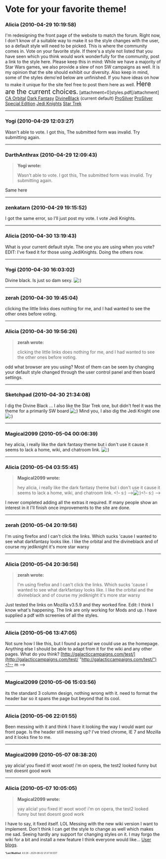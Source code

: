 # Vote for your favorite theme!

### **Alicia** (2010-04-29 10:19:58)

I'm redesigning the front page of the website to match the forum. Right now, I don't know of a suitable way to make it so the style changes with the user, so a default style will need to be picked.
This is where the community comes in. Vote on your favorite style. If there's a style not listed that you have seen which you think would work wonderfully for the community, post a link to the style here.
Please keep this in mind:
While we have a majority of Star Wars games, we also provide a slew of non SW campaigns as well. It is my opinion that the site should exhibit our diversity. Also keep in mind, some of the styles demo'ed below are unfinished. If you have ideas on how to make it unique for the site feel free to post them here as well.
<span style="font-size: 1.50em;">Here are the current choices.</span> [attachment=0]<!-- ia0 -->styles.pdf<!-- ia0 -->[/attachment]
[CA Orbital](http://galacticcampaigns.com/forum/viewtopic.php?style=7&f=1&t=24633 "http://galacticcampaigns.com/forum/viewtopic.php?style=7&f=1&t=24633")
[Dark Fantasy](http://galacticcampaigns.com/forum/viewtopic.php?style=5&f=1&t=24633 "http://galacticcampaigns.com/forum/viewtopic.php?style=5&f=1&t=24633")
[DivineBlack](http://galacticcampaigns.com/forum/viewtopic.php?style=6&f=1&t=24633 "http://galacticcampaigns.com/forum/viewtopic.php?style=6&f=1&t=24633") (current default)
[ProSilver](http://galacticcampaigns.com/forum/viewtopic.php?style=1&f=1&t=24633 "http://galacticcampaigns.com/forum/viewtopic.php?style=1&f=1&t=24633")
[ProSilver Special Edition](http://galacticcampaigns.com/forum/viewtopic.php?style=11&f=1&t=24633 "http://galacticcampaigns.com/forum/viewtopic.php?style=11&f=1&t=24633")
[Jedi Knights](http://galacticcampaigns.com/forum/viewtopic.php?style=2&f=1&t=24633 "http://galacticcampaigns.com/forum/viewtopic.php?style=2&f=1&t=24633")
[Star Trek](http://galacticcampaigns.com/forum/viewtopic.php?style=3&f=1&t=24633 "http://galacticcampaigns.com/forum/viewtopic.php?style=3&f=1&t=24633")

---

### **Yogi** (2010-04-29 12:03:27)

Wasn't able to vote.
I got this,
The submitted form was invalid. Try submitting again.

---

### **DarthAnthrax** (2010-04-29 12:09:43)

> **Yogi wrote:**
>
> Wasn&#39;t able to vote.
> I got this,
> The submitted form was invalid. Try submitting again.

Same here

---

### **zenkatarn** (2010-04-29 19:15:52)

I got the same error, so I'll just post my vote. I vote Jedi Knights.

---

### **Alicia** (2010-04-30 13:19:43)

What is your current default style. The one you are using when you vote?
EDIT: I've fixed it for those using JediKnights. Doing the others now.

---

### **Yogi** (2010-04-30 16:03:02)

Divine black. Is just so dam sexy. <!-- s:) -->![:)](https://i.ibb.co/8LPNcWCM/icon-e-smile.gif)<!-- s:) -->

---

### **zerah** (2010-04-30 19:45:04)

clicking the little links does nothing for me, and I had wanted to see the other ones before voting.

---

### **Alicia** (2010-04-30 19:56:26)

> **zerah wrote:**
>
> clicking the little links does nothing for me, and I had wanted to see the other ones before voting.

odd what browser are you using?
Most of them can be seen by changing your default style changed through the user control panel and then board settings.

---

### **Sketchpad** (2010-04-30 21:34:08)

I dig the Divine Black ... I also like the Star Trek one, but didn't feel it was the theme for a primarily SW board <!-- s;) -->![;)](https://i.ibb.co/GfkGswQC/icon-e-wink.gif)<!-- s;) --> Mind you, I also dig the Jedi Knight one <!-- s:) -->![:)](https://i.ibb.co/8LPNcWCM/icon-e-smile.gif)<!-- s:) -->

---

### **Magical2099** (2010-05-04 00:06:39)

hey alicia, i really like the dark fantasy theme but i don't use it cause it seems to lack a home, wiki, and chatroom link. <!-- s:) -->![:)](https://i.ibb.co/8LPNcWCM/icon-e-smile.gif)<!-- s:) -->

---

### **Alicia** (2010-05-04 03:55:45)

> **Magical2099 wrote:**
>
> hey alicia, i really like the dark fantasy theme but i don&#39;t use it cause it seems to lack a home, wiki, and chatroom link. &lt;!&ndash; s:) &ndash;&gt;![:)](https://i.ibb.co/8LPNcWCM/icon-e-smile.gif)&lt;!&ndash; s:) &ndash;&gt;

I never completed adding all the extras it required. If many people show an interest in it I'll finish once improvements to the site are done.

---

### **zerah** (2010-05-04 20:19:56)

I'm using firefox and I can't click the links. Which sucks 'cause I wanted to see what darkfantasy looks like. I like the orbital and the divineblack and of course my jediknight it's more star warsy

---

### **Alicia** (2010-05-04 20:36:56)

> **zerah wrote:**
>
> I&#39;m using firefox and I can&#39;t click the links. Which sucks &#39;cause I wanted to see what darkfantasy looks like. I like the orbital and the divineblack and of course my jediknight it&#39;s more star warsy

Just tested the links on Mozilla v3.5.9 and they worked fine.
Edit: I think I know what's happening. The link are only working for Mods and up. I have supplied a pdf with screenies of all the styles.

---

### **Alicia** (2010-05-06 13:47:05)

Not sure how I like this, but I found a portal we could use as the homepage. Anything else I should be able to adapt from it for the wiki and any other pages.
What do you think? <!-- m -->[http://galacticcampaigns.com/test/](http://galacticcampaigns.com/test/ "http://galacticcampaigns.com/test/")<!-- m -->

---

### **Magical2099** (2010-05-06 15:03:56)

its the standard 3 column design, nothing wrong with it. need to format the header bar so it spans the page but beyond that its cool.

---

### **Alicia** (2010-05-06 22:01:55)

Been messing with it and think I have it looking the way I would want our front page.
Is the header still messing up? I've tried chrome, IE 7 and Mozilla and it looks fine to me.

---

### **Magical2099** (2010-05-07 08:38:20)

yay alicia! you fixed it! woot woot! i'm on opera, the test2 looked funny but test doesnt good work

---

### **Alicia** (2010-05-07 10:05:05)

> **Magical2099 wrote:**
>
> yay alicia! you fixed it! woot woot! i&#39;m on opera, the test2 looked funny but test doesnt good work

I have to say, it fixed itself. LOL
Messing with the new wiki version I want to implement. Don't think I can get the style to change as well which makes me sad. Seeing hardly any support for changing styles on it. I may forgo the wiki for a bit and install a new feature I think everyone would like...
[User blogs](http://www.lithiumstudios.org/blog/ "http://www.lithiumstudios.org/blog/").



<span style="font-size: 0.5em;">***Last Modified**: 4.0.28 - *2025-06-02 21:37:30 EDT*</span>
